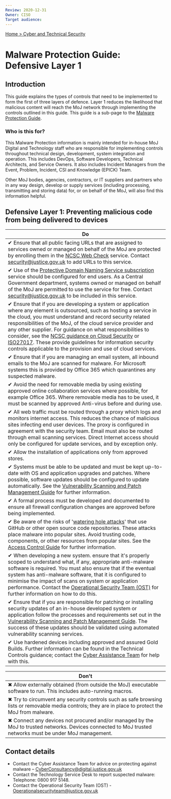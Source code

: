 ```yaml
---
Review: 2020-12-31
Owner: CISO
Target audience:
---
```


[Home > Cyber and Technical Security](../..)

[vspmg]: ../vulnerability-scanning-and-patch-management-guide/

# Malware Protection Guide: Defensive Layer 1

## Introduction

This guide explains the types of controls that need to be implemented to form the first of three layers of defence. Layer 1 reduces the likelihood that malicious content will reach the MoJ network through implementing the controls outlined in this guide. This guide is a sub-page to the [Malware Protection Guide](../malware-protection-guide-introduction/).

### Who is this for?

This Malware Protection information is mainly intended for in-house MoJ Digital and Technology staff who are responsible for implementing controls throughout technical design, development, system integration and operation. This includes DevOps, Software Developers, Technical Architects, and Service Owners. It also includes Incident Managers from the Event, Problem, Incident, CSI and Knowledge (EPICK) Team.

Other MoJ bodies, agencies, contractors, or IT suppliers and partners who in any way design, develop or supply services (including processing, transmitting and storing data) for, or on behalf of the MoJ, will also find this information helpful.

## Defensive Layer 1: Preventing malicious code from being delivered to devices

| Do |
|---|
| ✔ Ensure that all public facing URLs that are assigned to services owned or managed on behalf of the MoJ are protected by enrolling them in the [NCSC Web Check](https://www.ncsc.gov.uk/information/web-check) service. Contact [security@justice.gov.uk](mailto:security@justice.gov.uk) to add URLs to this service. |
| ✔ Use of the [Protective Domain Naming Service subscription](../../security_decisions/guides/public-sector-dns/) service should be configured for end users. As a Central Government department, systems owned or managed on behalf of the MoJ are permitted to use the service for free. Contact [security@justice.gov.uk](mailto:security@justice.gov.uk) to be included in this service. |
| ✔ Ensure that if you are developing a system or application where any element is outsourced, such as hosting a service in the cloud, you must understand and record security related responsibilities of the MoJ, of the cloud service provider and any other supplier. For guidance on what responsibilities to consider, see the [NCSC guidance on Cloud Security](https://www.ncsc.gov.uk/collection/cloud-security) or [ISO27017](https://www.iso.org/standard/43757.html). These provide guidelines for information security controls applicable to the provision and use of cloud services. |
| ✔ Ensure that if you are managing an email system, all inbound emails to the MoJ are scanned for malware. For Microsoft systems this is provided by Office 365 which quarantines any suspected malware. |
| ✔ Avoid the need for removable media by using existing approved online collaboration services where possible, for example Office 365. Where removable media has to be used, it must be scanned by approved Anti-virus before and during use. |
| ✔ All web traffic must be routed through a proxy which logs and monitors internet access. This reduces the chance of malicious sites infecting end user devices. The proxy is configured in agreement with the security team. Email must also be routed through email scanning services. Direct Internet access should only be configured for update services, and by exception only. |
| ✔ Allow the installation of applications only from approved stores.|
| ✔ Systems must be able to be updated and must be kept up-to-date with OS and application upgrades and patches. Where possible, software updates should be configured to update automatically. See the [Vulnerability Scanning and Patch Management Guide][vspmg] for further information. |
| ✔ A formal process must be developed and documented to ensure all firewall configuration changes are approved before being implemented. |
| ✔ Be aware of the risks of '[watering hole attacks](https://en.wikipedia.org/wiki/Watering_hole_attack)' that use GitHub or other open source code repositories. These attacks place malware into popular sites. Avoid trusting code, components, or other resources from popular sites. See the [Access Control Guide](../access-control-guide) for further information. |
| ✔ When developing a new system. ensure that it's properly scoped to understand what, if any, appropriate anti-malware software is required. You must also ensure that if the eventual system has anti-malware software, that it is configured to minimise the impact of scans on system or application performance. Contact the [Operational Security Team (OST)](#contact-details) for further information on how to do this.|
| ✔ Ensure that if you are responsible for patching or installing security updates of an in-house developed system or application follow the processes and requirements set out in the [Vulnerability Scanning and Patch Management Guide][vspmg]. The success of these updates should be validated using automated vulnerability scanning services.|
| ✔ Use hardened devices including approved and assured Gold Builds. Further information can be found in the Technical Controls guidance; contact the [Cyber Assistance Team](#contact-details) for help with this. |

| Don't |
|---|
| ✖ Allow externally obtained (from outside the MoJ) executable software to run. This includes auto-running macros. |
| ✖ Try to circumvent any security controls such as safe browsing lists or removable media controls; they are in place to protect the MoJ from malware. |
| ✖ Connect any devices not procured and/or managed by the MoJ to trusted networks. Devices connected to MoJ trusted networks must be under MoJ management. |

## Contact details

* Contact the Cyber Assistance Team for advice on protecting against malware – [CyberConsultancy@digital.justice.gov.uk](mailto:CyberConsultancy@digital.justice.gov.uk)
* Contact the Technology Service Desk to report suspected malware:<br/>Telephone: 0800 917 5148.
* Contact the Operational Security Team (OST) - [Operationalsecurityteam@justice.gov.uk](mailto:Operationalsecurityteam@justice.gov.uk)
